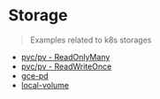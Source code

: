 # Storage

> Examples related to k8s storages

* [pvc/pv - ReadOnlyMany](pv-rox)
* [pvc/pv - ReadWriteOnce](pv-rwo)
* [gce-pd](gce-pd)
* [local-volume](../5.statefulset/nginx/local-volume)